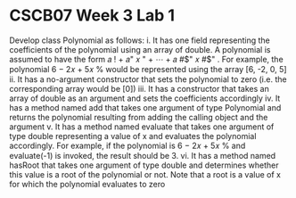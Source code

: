 # CSCB07 Week 3 Lab 1

Develop class Polynomial as follows:
i. It has one field representing the coefficients of the polynomial using an array of
double. A polynomial is assumed to have the form 𝑎 ! + 𝑎" 𝑥 " + ⋯ + 𝑎 #$" 𝑥 #$" .
For example, the polynomial 6 − 2𝑥 + 5𝑥 % would be represented using the
array [6, -2, 0, 5]
ii. It has a no-argument constructor that sets the polynomial to zero (i.e. the
corresponding array would be [0])
iii. It has a constructor that takes an array of double as an argument and sets the
coefficients accordingly
iv. It has a method named add that takes one argument of type Polynomial and
returns the polynomial resulting from adding the calling object and the argument
v. It has a method named evaluate that takes one argument of type double
representing a value of x and evaluates the polynomial accordingly. For example,
if the polynomial is 6 − 2𝑥 + 5𝑥 % and evaluate(-1) is invoked, the result should
be 3.
vi. It has a method named hasRoot that takes one argument of type double and
determines whether this value is a root of the polynomial or not. Note that a root
is a value of x for which the polynomial evaluates to zero
